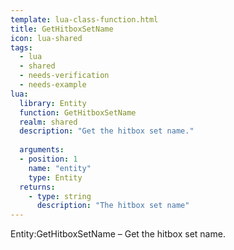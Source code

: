 ```yaml
---
template: lua-class-function.html
title: GetHitboxSetName
icon: lua-shared
tags:
  - lua
  - shared
  - needs-verification
  - needs-example
lua:
  library: Entity
  function: GetHitboxSetName
  realm: shared
  description: "Get the hitbox set name."
  
  arguments:
  - position: 1
    name: "entity"
    type: Entity
  returns:
    - type: string
      description: "The hitbox set name"
---
```


<div class="lua__search__keywords">
Entity:GetHitboxSetName &#x2013; Get the hitbox set name.
</div>
